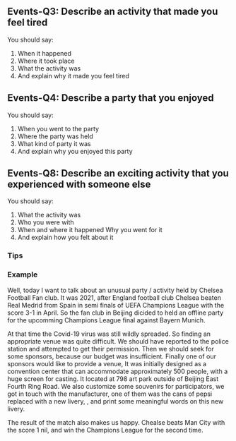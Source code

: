 ## Events-Q3: Describe an activity that made you feel tired

You should say:

1. When it happened
2. Where it took place
3. What the activity was
4. And explain why it made you feel tired

## Events-Q4: Describe a party that you enjoyed

You should say:

1. When you went to the party
2. Where the party was held
3. What kind of party it was
4. And explain why you enjoyed this party

## Events-Q8: Describe an exciting activity that you experienced with someone else

You should say:

1. What the activity was
2. Who you were with
3. When and where it happened Why you went for it
4. And explain how you felt about it

### Tips

### Example

Well, today I want to talk about an unusual party / activity held by Chelsea Football Fan club. It was 2021, after England football club Chelsea beaten Real Medrid from Spain in semi finals of UEFA Champions League with the score 3-1 in April. So the fan club in Beijing dicided to held an offline party for the upcomming Champions League final against Bayern Munich.

At that time the Covid-19 virus was still wildly spreaded. So finding an appropriate venue was quite difficult. We should have reported to the police station and attempted to get their permission. Then we should seek for some sponsors, because our budget was insufficient. Finally one of our sponsors would like to provide a venue, It was initially designed as a convention center that can accommodate approximately 500 people, with a huge screen for casting. It located at 798 art park outside of Beijing East Fourth Ring Road. We also customize some souvenirs for participators, we got in touch with the manufacturer, one of them was the cans of pepsi replaced with a new livery, , and print some meaningful words on this new livery. 

The result of the match also makes us happy. Chealse beats Man City with the score 1 nil, and win the Champions League for the second time.